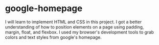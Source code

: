 # google-homepage
I will learn to implement HTML and CSS in this project. I got a better understanding of how to position elements on a page using padding, margin, float, and flexbox. I used my browser's development tools to grab colors and text styles from google's homepage. 
